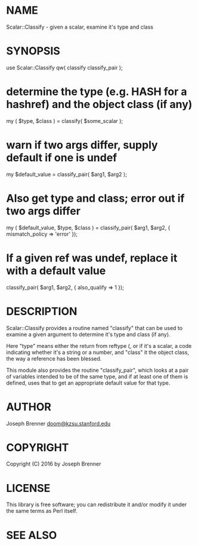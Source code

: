 # NAME

Scalar::Classify - given a scalar, examine it's type and class

# SYNOPSIS

   use Scalar::Classify qw( classify classify_pair );

   # determine the type (e.g. HASH for a hashref) and the object class (if any)
   my ( $type, $class ) = classify( $some_scalar );


  # warn if two args differ, supply default if one is undef
  my $default_value =
    classify_pair( $arg1, $arg2 );

  # Also get type and class; error out if two args differ
  my ( $default_value, $type, $class ) =
    classify_pair( $arg1, $arg2, { mismatch_policy => 'error' });

  # If a given ref was undef, replace it with a default value
  classify_pair( $arg1, $arg2, { also_qualify => 1 });

# DESCRIPTION

Scalar::Classify provides a routine named "classify" that can be used
to examine a given argument to determine it's type and class (if any).

Here "type" means either the return from reftype (, or if it's a scalar,
a code indicating whether it's a string or a number, and "class"
it the object class, the way a reference has been blessed.

This module also provides the routine "classify_pair", which
looks at a pair of variables intended to be of the same type, and
if at least one of them is defined, uses that to get an
appropriate default value for that type.

# AUTHOR

Joseph Brenner <doom@kzsu.stanford.edu>

# COPYRIGHT

Copyright (C) 2016 by Joseph Brenner

# LICENSE

This library is free software; you can redistribute it and/or modify
it under the same terms as Perl itself.

# SEE ALSO
